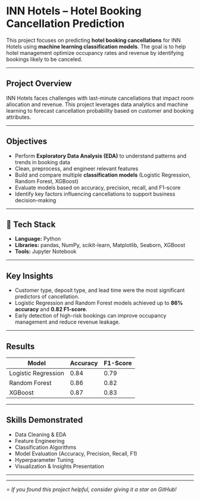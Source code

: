 #  INN Hotels – Hotel Booking Cancellation Prediction

This project focuses on predicting **hotel booking cancellations** for INN Hotels using **machine learning classification models**. The goal is to help hotel management optimize occupancy rates and revenue by identifying bookings likely to be canceled.

---

##  Project Overview

INN Hotels faces challenges with last-minute cancellations that impact room allocation and revenue. This project leverages data analytics and machine learning to forecast cancellation probability based on customer and booking attributes.

---

##  Objectives

- Perform **Exploratory Data Analysis (EDA)** to understand patterns and trends in booking data  
- Clean, preprocess, and engineer relevant features  
- Build and compare multiple **classification models** (Logistic Regression, Random Forest, XGBoost)  
- Evaluate models based on accuracy, precision, recall, and F1-score  
- Identify key factors influencing cancellations to support business decision-making  

---

## 🧩 Tech Stack

- **Language:** Python  
- **Libraries:** pandas, NumPy, scikit-learn, Matplotlib, Seaborn, XGBoost  
- **Tools:** Jupyter Notebook  

---

##  Key Insights

- Customer type, deposit type, and lead time were the most significant predictors of cancellation.  
- Logistic Regression and Random Forest models achieved up to **86% accuracy** and **0.82 F1-score**.  
- Early detection of high-risk bookings can improve occupancy management and reduce revenue leakage.  

---

##  Results

| Model               | Accuracy | F1-Score |
|---------------------|-----------|-----------|
| Logistic Regression | 0.84      | 0.79      |
| Random Forest       | 0.86      | 0.82      |
| XGBoost             | 0.87      | 0.83      |

---



##  Skills Demonstrated

- Data Cleaning & EDA  
- Feature Engineering  
- Classification Algorithms  
- Model Evaluation (Accuracy, Precision, Recall, F1)  
- Hyperparameter Tuning  
- Visualization & Insights Presentation  

---

---

⭐ *If you found this project helpful, consider giving it a star on GitHub!*
